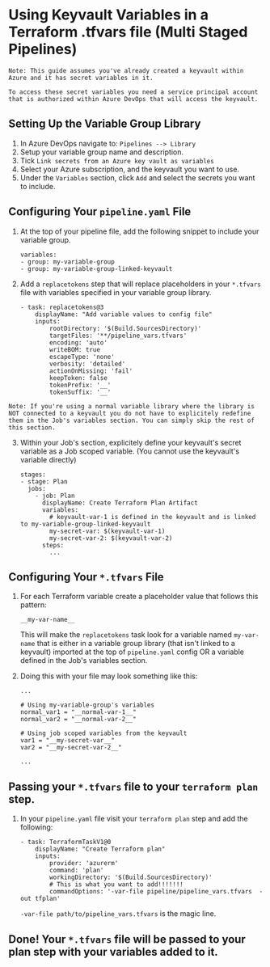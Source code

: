 # Using Keyvault Variables in a Terraform .tfvars file (Multi Staged Pipelines)

```
Note: This guide assumes you've already created a keyvault within Azure and it has secret variables in it. 

To access these secret variables you need a service principal account that is authorized within Azure DevOps that will access the keyvault.
```

## Setting Up the Variable Group Library

1. In Azure DevOps navigate to:  `Pipelines --> Library`
2. Setup your variable group name and description.
3. Tick `Link secrets from an Azure key vault as variables`
4. Select your Azure subscription, and the keyvault you want to use.
5. Under the `Variables` section, click `Add` and select the secrets you want to include.

## Configuring Your `pipeline.yaml` File

1. At the top of your pipeline file, add the following snippet to include your variable group.

    ```
    variables:
    - group: my-variable-group
    - group: my-variable-group-linked-keyvault
    ```

2. Add a `replacetokens` step that will replace placeholders in your `*.tfvars` file with variables specified in your variable group library.

    ```
    - task: replacetokens@3
        displayName: "Add variable values to config file"
        inputs:
            rootDirectory: '$(Build.SourcesDirectory)'
            targetFiles: '**/pipeline_vars.tfvars'
            encoding: 'auto'
            writeBOM: true
            escapeType: 'none'
            verbosity: 'detailed'
            actionOnMissing: 'fail'
            keepToken: false
            tokenPrefix: '__'
            tokenSuffix: '__'

    ```


```
Note: If you're using a normal variable library where the library is NOT connected to a keyvault you do not have to explicitely redefine them in the Job's variables section. You can simply skip the rest of this section.
```

3. Within your Job's section, explicitely define your keyvault's secret variable as a Job scoped variable. (You cannot use the keyvault's variable directly)

    ```
    stages:
    - stage: Plan
      jobs:
        - job: Plan
          displayName: Create Terraform Plan Artifact
          variables:
            # keyvault-var-1 is defined in the keyvault and is linked to my-variable-group-linked-keyvault
            my-secret-var: $(keyvault-var-1)
            my-secret-var-2: $(keyvault-var-2)
          steps:
            ...

## Configuring Your `*.tfvars` File

1. For each Terraform variable create a placeholder value that follows this pattern:
    ```
    __my-var-name__
    ```
    This will make the `replacetokens` task look for a variable named `my-var-name` that is either in a variable group library (that isn't linked to a keyvault) imported at the top of `pipeline.yaml` config OR a variable defined in the Job's variables section.

2. Doing this with your file may look something like this:
    ```
    ...

    # Using my-variable-group's variables
    normal_var1 = "__normal-var-1__"
    normal_var2 = "__normal-var-2__"

    # Using job scoped variables from the keyvault
    var1 = "__my-secret-var__"
    var2 = "__my-secret-var-2__"
    
    ...
    ```

## Passing your `*.tfvars` file to your `terraform plan` step.

1. In your `pipeline.yaml` file visit your `terraform plan` step and add the following:

    ```
    - task: TerraformTaskV1@0
        displayName: "Create Terraform plan"
        inputs:
            provider: 'azurerm'
            command: 'plan'
            workingDirectory: '$(Build.SourcesDirectory)'
            # This is what you want to add!!!!!!!
            commandOptions: '-var-file pipeline/pipeline_vars.tfvars  -out tfplan'
    ```

    `-var-file path/to/pipeline_vars.tfvars` is the magic line.

## Done! Your `*.tfvars` file will be passed to your plan step with your variables added to it. 